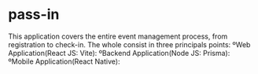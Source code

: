 # pass-in
This application covers the entire event management process, from registration to check-in.
The whole consist in three principals points:
ºWeb Application(React JS: Vite):
ºBackend Application(Node JS: Prisma):
ºMobile Application(React Native):
